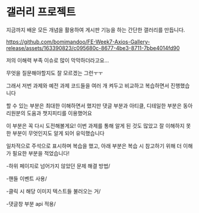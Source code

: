 # 갤러리 프로젝트

지금까지 배운 모든 개념을 활용하여 게시판 기능을 하는 간단한 갤러리를 만듭니다.




https://github.com/bomimandoo/FE-Week7-Axios-Gallery-release/assets/163390823/c095680c-8677-4be3-8711-7bbe4014fd90



저의 이해력 부족 이슈로 많이 막막하더라고요...

무엇을 질문해야할지도 잘 모르겠는 그런ㅜㅜ

그래서 저번 과제와 예전 과제 코드들을 여러 개 켜두고 비교하고 복습하면서 진행했습니다

할 수 있는 부분은 최대한 이해하면서 했지만 댓글 부분과 아티클, 디테일한 부분은 동아리원분의 도움과 챗지피티를 이용했어요

이 부분은 꼭 다시 도전해볼게요! 
이번 과제를 통해 알게 된 것도 많았고 잘 이해하지 못한 부분이 무엇인지도 알게 되어 유익했습니다


일차적으로 주석으로 표시하며 복습을 했고,
아래 부분은 복습 시 참고하기 위해 더 이해가 필요한 부분을 적었습니다!

-하위 페이지로 넘어가지 않았던 문제 해결 방법/

-핸들 이벤트 사용/

-클릭 시 해당 이미지 텍스트들 불러오는 거/

-댓글창 부분 api 적용/
